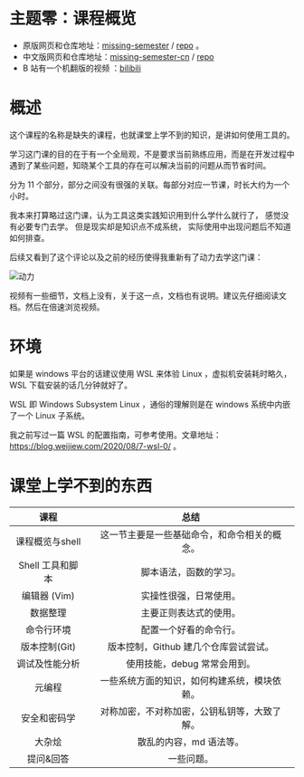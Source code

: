 # 主题零：课程概览

* 原版网页和仓库地址：[missing-semester](https://missing.csail.mit.edu/) / [repo](https://github.com/missing-semester/missing-semester) 。
* 中文版网页和仓库地址：[missing-semester-cn](https://missing-semester-cn.github.io) / [repo](https://github.com/missing-semester-cn/missing-semester-cn.github.io)
* B 站有一个机翻版的视频 ：[bilibili](https://www.bilibili.com/video/av86911412)

# 概述

这个课程的名称是缺失的课程，也就课堂上学不到的知识，是讲如何使用工具的。

学习这门课的目的在于有一个全局观，不是要求当前熟练应用，而是在开发过程中遇到了某些问题，知晓某个工具的存在可以解决当前的问题从而节省时间。

分为 11 个部分，部分之间没有很强的关联。每部分对应一节课，时长大约为一个小时。

我本来打算略过这门课，认为工具这类实践知识用到什么学什么就行了，
感觉没有必要专门去学。
但是现实却是知识点不成系统，
实际使用中出现问题后不知道如何排查。

后续又看到了这个评论以及之前的经历使得我重新有了动力去学这门课：

![动力](https://cdn.jsdelivr.net/gh/weijiew/pic@master/images/20200824145924.png)

视频有一些细节，文档上没有，关于这一点，文档也有说明。建议先仔细阅读文档。然后在倍速浏览视频。

# 环境

如果是 windows 平台的话建议使用 WSL 来体验 Linux ，虚拟机安装耗时略久， WSL 下载安装的话几分钟就好了。

WSL 即 Windows Subsystem Linux ，通俗的理解则是在 windows 系统中内嵌了一个 Linux 子系统。

我之前写过一篇 WSL 的配置指南，可参考使用。文章地址：https://blog.weijiew.com/2020/08/7-wsl-0/ 。

# 课堂上学不到的东西

|       课程       |                     总结                     |
| :--------------: | :------------------------------------------: |
| 课程概览与shell  | 这一节主要是一些基础命令，和命令相关的概念。 |
| Shell 工具和脚本 |            脚本语法，函数的学习。            |
|   编辑器 (Vim)   |            实操性很强，日常使用。            |
|     数据整理     |            主要正则表达式的使用。            |
|    命令行环境    |            配置一个好看的命令行。            |
|  版本控制(Git)   |    版本控制，Github 建几个仓库尝试尝试。     |
|  调试及性能分析  |         使用技能，debug 常常会用到。         |
|      元编程      | 一些系统方面的知识，如何构建系统，模块依赖。 |
|   安全和密码学   | 对称加密，不对称加密，公钥私钥等，大致了解。 |
|      大杂烩      |           散乱的内容，md 语法等。            |
|    提问&回答     |                  一些问题。                  |